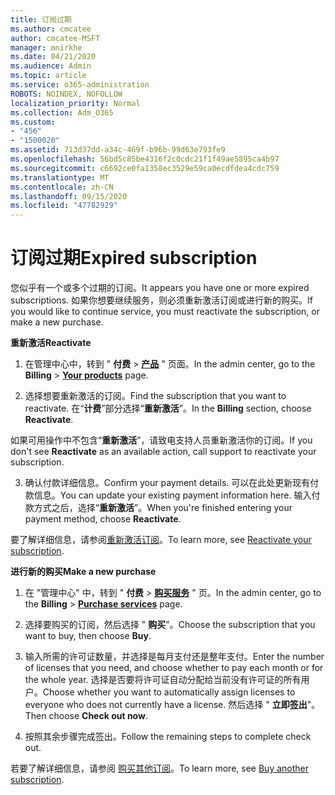 ```yaml
---
title: 订阅过期
ms.author: cmcatee
author: cmcatee-MSFT
manager: mnirkhe
ms.date: 04/21/2020
ms.audience: Admin
ms.topic: article
ms.service: o365-administration
ROBOTS: NOINDEX, NOFOLLOW
localization_priority: Normal
ms.collection: Adm_O365
ms.custom:
- "456"
- "1500020"
ms.assetid: 713d37dd-a34c-469f-b96b-99d63e793fe9
ms.openlocfilehash: 56bd5c85be4316f2c0cdc21f1f49ae5895ca4b97
ms.sourcegitcommit: c6692ce0fa1358ec3529e59ca0ecdfdea4cdc759
ms.translationtype: MT
ms.contentlocale: zh-CN
ms.lasthandoff: 09/15/2020
ms.locfileid: "47782929"
---
```

# <a name="expired-subscription"></a><span data-ttu-id="12e59-102">订阅过期</span><span class="sxs-lookup"><span data-stu-id="12e59-102">Expired subscription</span></span>

<span data-ttu-id="12e59-103">您似乎有一个或多个过期的订阅。</span><span class="sxs-lookup"><span data-stu-id="12e59-103">It appears you have one or more expired subscriptions.</span></span> <span data-ttu-id="12e59-104">如果你想要继续服务，则必须重新激活订阅或进行新的购买。</span><span class="sxs-lookup"><span data-stu-id="12e59-104">If you would like to continue service, you must reactivate the subscription, or make a new purchase.</span></span>
  
<span data-ttu-id="12e59-105">**重新激活**</span><span class="sxs-lookup"><span data-stu-id="12e59-105">**Reactivate**</span></span>
  
1. <span data-ttu-id="12e59-106">在管理中心中，转到 " **付费** \> **[产品](https://go.microsoft.com/fwlink/p/?linkid=842054)** " 页面。</span><span class="sxs-lookup"><span data-stu-id="12e59-106">In the admin center, go to the **Billing** \> **[Your products](https://go.microsoft.com/fwlink/p/?linkid=842054)** page.</span></span>

2. <span data-ttu-id="12e59-107">选择想要重新激活的订阅。</span><span class="sxs-lookup"><span data-stu-id="12e59-107">Find the subscription that you want to reactivate.</span></span> <span data-ttu-id="12e59-108">在“**计费**”部分选择“**重新激活**”。</span><span class="sxs-lookup"><span data-stu-id="12e59-108">In the **Billing** section, choose **Reactivate**.</span></span>

<span data-ttu-id="12e59-109">如果可用操作中不包含“**重新激活**”，请致电支持人员重新激活你的订阅。</span><span class="sxs-lookup"><span data-stu-id="12e59-109">If you don't see **Reactivate** as an available action, call support to reactivate your subscription.</span></span>

3. <span data-ttu-id="12e59-110">确认付款详细信息。</span><span class="sxs-lookup"><span data-stu-id="12e59-110">Confirm your payment details.</span></span> <span data-ttu-id="12e59-111">可以在此处更新现有付款信息。</span><span class="sxs-lookup"><span data-stu-id="12e59-111">You can update your existing payment information here.</span></span> <span data-ttu-id="12e59-112">输入付款方式之后，选择“**重新激活**”。</span><span class="sxs-lookup"><span data-stu-id="12e59-112">When you're finished entering your payment method, choose **Reactivate**.</span></span>

<span data-ttu-id="12e59-113">要了解详细信息，请参阅[重新激活订阅](https://docs.microsoft.com/microsoft-365/commerce/subscriptions/reactivate-your-subscription)。</span><span class="sxs-lookup"><span data-stu-id="12e59-113">To learn more, see [Reactivate your subscription](https://docs.microsoft.com/microsoft-365/commerce/subscriptions/reactivate-your-subscription).</span></span>

<span data-ttu-id="12e59-114">**进行新的购买**</span><span class="sxs-lookup"><span data-stu-id="12e59-114">**Make a new purchase**</span></span>
  
1. <span data-ttu-id="12e59-115">在 "管理中心" 中，转到 " **付费** \> **[购买服务](https://go.microsoft.com/fwlink/p/?linkid=868433)** " 页。</span><span class="sxs-lookup"><span data-stu-id="12e59-115">In the admin center, go to the **Billing** \> **[Purchase services](https://go.microsoft.com/fwlink/p/?linkid=868433)** page.</span></span>

2. <span data-ttu-id="12e59-116">选择要购买的订阅，然后选择 " **购买**"。</span><span class="sxs-lookup"><span data-stu-id="12e59-116">Choose the subscription that you want to buy, then choose **Buy**.</span></span>

3. <span data-ttu-id="12e59-117">输入所需的许可证数量，并选择是每月支付还是整年支付。</span><span class="sxs-lookup"><span data-stu-id="12e59-117">Enter the number of licenses that you need, and choose whether to pay each month or for the whole year.</span></span> <span data-ttu-id="12e59-118">选择是否要将许可证自动分配给当前没有许可证的所有用户。</span><span class="sxs-lookup"><span data-stu-id="12e59-118">Choose whether you want to automatically assign licenses to everyone who does not currently have a license.</span></span> <span data-ttu-id="12e59-119">然后选择 " **立即签出**"。</span><span class="sxs-lookup"><span data-stu-id="12e59-119">Then choose **Check out now**.</span></span>

4. <span data-ttu-id="12e59-120">按照其余步骤完成签出。</span><span class="sxs-lookup"><span data-stu-id="12e59-120">Follow the remaining steps to complete check out.</span></span>

<span data-ttu-id="12e59-121">若要了解详细信息，请参阅 [购买其他订阅](https://docs.microsoft.com/microsoft-365/commerce/buy-another-subscription)。</span><span class="sxs-lookup"><span data-stu-id="12e59-121">To learn more, see [Buy another subscription](https://docs.microsoft.com/microsoft-365/commerce/buy-another-subscription).</span></span>